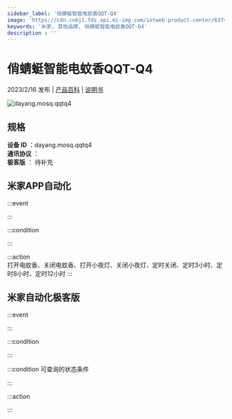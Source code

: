 ```yaml
---
sidebar_label: '俏蜻蜓智能电蚊香QQT-Q4'
image: 'https://cdn.cnbj1.fds.api.mi-img.com/iotweb-product-center/63745ffc5930b962df5128eb50a34698_1673249647134.png?GalaxyAccessKeyId=AKVGLQWBOVIRQ3XLEW&Expires=9223372036854775807&Signature=oKRst94JplnHtOWuMV3od+qCSDI='
keywords: '米家, 其他品牌, 俏蜻蜓智能电蚊香QQT-Q4'
description : ''
---
```

# 俏蜻蜓智能电蚊香QQT-Q4

2023/2/16 发布 | [产品百科](https://home.mi.com/webapp/content/baike/product/index.html?model=dayang.mosq.qqtq4/) | [说明书](https://home.mi.com/views/introduction.html?model=dayang.mosq.qqtq4&region=cn)

![dayang.mosq.qqtq4](https://cdn.cnbj1.fds.api.mi-img.com/iotweb-product-center/63745ffc5930b962df5128eb50a34698_1673249647134.png?GalaxyAccessKeyId=AKVGLQWBOVIRQ3XLEW&Expires=9223372036854775807&Signature=oKRst94JplnHtOWuMV3od+qCSDI=)

## 规格  
> 
**设备 ID** ：dayang.mosq.qqtq4  
**通讯协议** ：  
**极客版**  ： 待补充 


## 米家APP自动化  

:::event  

:::

:::condition  

:::

:::action   
打开电蚊香、关闭电蚊香、打开小夜灯、关闭小夜灯、定时关闭、定时3小时、定时8小时、定时12小时
:::

## 米家自动化极客版  

:::event  

:::

:::condition  

:::

:::condition 可查询的状态条件  

:::

:::action  

:::

        

